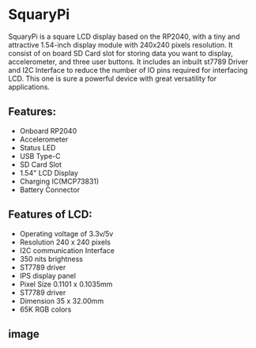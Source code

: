# SquaryPi

SquaryPi is a square LCD display based on the RP2040, with a tiny and attractive 1.54-inch display module with 240x240 pixels resolution. It consist of on board SD Card slot for storing data you want to display, accelerometer, and three user buttons. It includes an inbuilt st7789 Driver and I2C Interface to reduce the number of IO pins required for interfacing LCD. This one is sure a powerful device with great versatility for applications.

## Features:

* Onboard RP2040
* Accelerometer
* Status LED
* USB Type-C
* SD Card Slot
* 1.54" LCD Display
* Charging IC(MCP73831)
* Battery Connector

## Features of LCD:

* Operating voltage of 3.3v/5v
* Resolution 240 x 240 pixels
* I2C communication Interface
* 350 nits brightness 
* ST7789 driver
* IPS display panel
* Pixel Size 0.1101 x 0.1035mm
* ST7789 driver
* Dimension 35 x 32.00mm
* 65K RGB colors


## image
